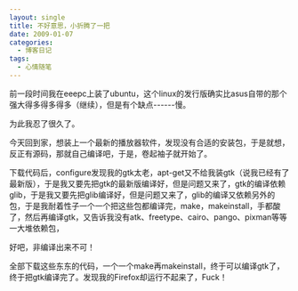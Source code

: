 ```yaml
---
layout: single
title: 不好意思，小折腾了一把
date: 2009-01-07
categories:
  - 博客日记
tags:
  - 心情随笔
---
```


前一段时间我在eeepc上装了ubuntu，这个linux的发行版确实比asus自带的那个强大得多得多得多（继续），但是有个缺点------慢。

为此我忍了很久了。

今天回到家，想装上一个最新的播放器软件，发现没有合适的安装包，于是就想，反正有源码，那就自己编译吧，于是，卷起袖子就开始了。

下载代码后，configure发现我的gtk太老，apt-get又不给我装gtk（说我已经有了最新版），于是我又要先把gtk的最新版编译好，但是问题又来了，gtk的编译依赖glib，于是我又要先把glib编译好，但是问题又来了，glib的编译又依赖另外的包，于是我耐着性子一个一个把这些包都编译完，make，makeinstall，手都酸了，然后再编译gtk，又告诉我没有atk、freetype、cairo、pango、pixman等等一大堆依赖包，

好吧，非编译出来不可！

全部下载这些东东的代码，一个一个make再makeinstall，终于可以编译gtk了，终于把gtk编译完了。发现我的Firefox却运行不起来了，Fuck！
